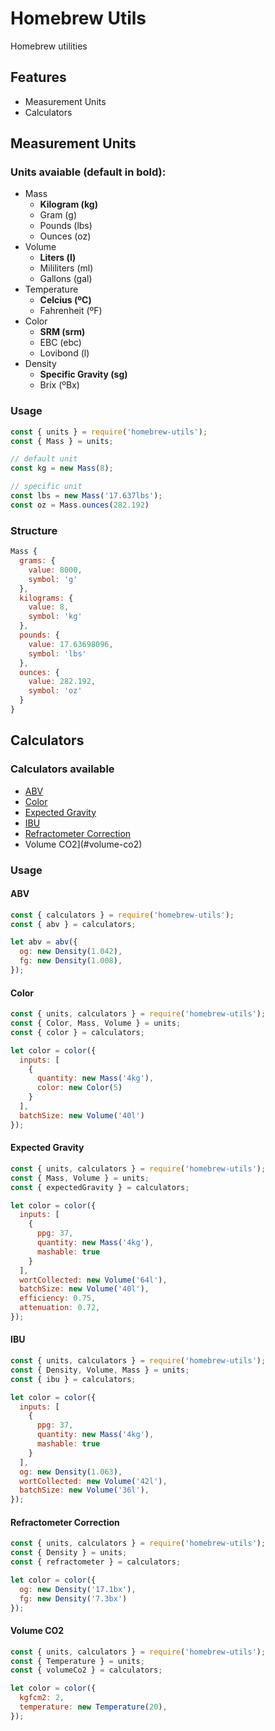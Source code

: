 # Homebrew Utils

Homebrew utilities

## Features
- Measurement Units
- Calculators

## Measurement Units

### Units avaiable (default in bold):
- Mass
  - **Kilogram (kg)**
  - Gram (g)
  - Pounds (lbs)
  - Ounces (oz)
- Volume
  - **Liters (l)**
  - Mililiters (ml)
  - Gallons (gal)
- Temperature
  - **Celcius (ºC)**
  - Fahrenheit (ºF)
- Color
  - **SRM (srm)**
  - EBC (ebc)
  - Lovibond (l)
- Density
  - **Specific Gravity (sg)**
  - Brix (ºBx)

### Usage

```javascript
const { units } = require('homebrew-utils');
const { Mass } = units;

// default unit
const kg = new Mass(8);

// specific unit
const lbs = new Mass('17.637lbs');
const oz = Mass.ounces(282.192)
```
### Structure
```javascript
Mass {
  grams: {
    value: 8000,
    symbol: 'g'
  },
  kilograms: {
    value: 8,
    symbol: 'kg'
  },
  pounds: {
    value: 17.63698096,
    symbol: 'lbs'
  },
  ounces: {
    value: 282.192,
    symbol: 'oz'
  }
}
```

## Calculators

### Calculators available
- [ABV](#abv)
- [Color](#color)
- [Expected Gravity](#expectet-gravity)
- [IBU](#ibu)
- [Refractometer Correction](#refractometer-correction)
- Volume CO2](#volume-co2)

### Usage
#### ABV
```javascript
const { calculators } = require('homebrew-utils');
const { abv } = calculators;

let abv = abv({
  og: new Density(1.042),
  fg: new Density(1.008),
});
```
#### Color
```javascript
const { units, calculators } = require('homebrew-utils');
const { Color, Mass, Volume } = units;
const { color } = calculators;

let color = color({
  inputs: [
    {
      quantity: new Mass('4kg'),
      color: new Color(5)
    }
  ],
  batchSize: new Volume('40l')
});
```
#### Expected Gravity
```javascript
const { units, calculators } = require('homebrew-utils');
const { Mass, Volume } = units;
const { expectedGravity } = calculators;

let color = color({
  inputs: [
    {
      ppg: 37,
      quantity: new Mass('4kg'),
      mashable: true
    }
  ],
  wortCollected: new Volume('64l'),
  batchSize: new Volume('40l'),
  efficiency: 0.75,
  attenuation: 0.72,
});
```
#### IBU
```javascript
const { units, calculators } = require('homebrew-utils');
const { Density, Volume, Mass } = units;
const { ibu } = calculators;

let color = color({
  inputs: [
    {
      ppg: 37,
      quantity: new Mass('4kg'),
      mashable: true
    }
  ],
  og: new Density(1.063),
  wortCollected: new Volume('42l'),
  batchSize: new Volume('36l'),
});
```

#### Refractometer Correction
```javascript
const { units, calculators } = require('homebrew-utils');
const { Density } = units;
const { refractometer } = calculators;

let color = color({
  og: new Density('17.1bx'),
  fg: new Density('7.3bx')
});
```

#### Volume CO2
```javascript
const { units, calculators } = require('homebrew-utils');
const { Temperature } = units;
const { volumeCo2 } = calculators;

let color = color({
  kgfcm2: 2,
  temperature: new Temperature(20),
});
```
